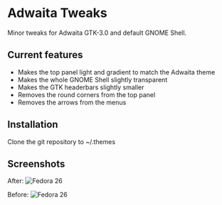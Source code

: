 # Adwaita Tweaks
Minor tweaks for Adwaita GTK-3.0 and default GNOME Shell. 

## Current features
- Makes the top panel light and gradient to match the Adwaita theme
- Makes the whole GNOME Shell slightly transparent
- Makes the GTK headerbars slightly smaller
- Removes the round corners from the top panel
- Removes the arrows from the menus

## Installation
Clone the git repository to ~/.themes

## Screenshots

After:
![Fedora 26](http://i.imgur.com/auxe9Yz.jpg)

Before:
![Fedora 26](http://i.imgur.com/3oPMELC.jpg)
